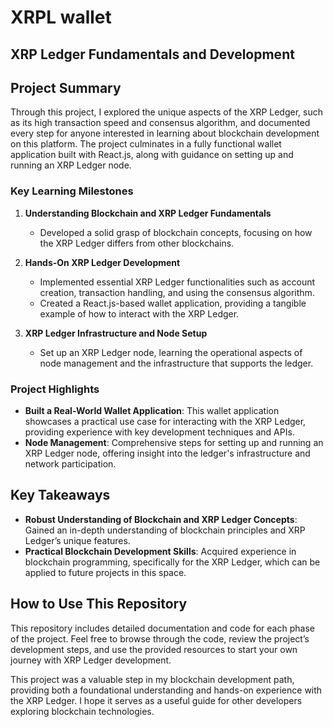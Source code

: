 # XRPL wallet 
## XRP Ledger Fundamentals and Development

## Project Summary

Through this project, I explored the unique aspects of the XRP Ledger, such as its high transaction speed and consensus algorithm, and documented every step for anyone interested in learning about blockchain development on this platform. The project culminates in a fully functional wallet application built with React.js, along with guidance on setting up and running an XRP Ledger node.

### Key Learning Milestones

1. **Understanding Blockchain and XRP Ledger Fundamentals**  
   - Developed a solid grasp of blockchain concepts, focusing on how the XRP Ledger differs from other blockchains.

2. **Hands-On XRP Ledger Development**  
   - Implemented essential XRP Ledger functionalities such as account creation, transaction handling, and using the consensus algorithm.
   - Created a React.js-based wallet application, providing a tangible example of how to interact with the XRP Ledger.

3. **XRP Ledger Infrastructure and Node Setup**  
   - Set up an XRP Ledger node, learning the operational aspects of node management and the infrastructure that supports the ledger.

### Project Highlights

- **Built a Real-World Wallet Application**: This wallet application showcases a practical use case for interacting with the XRP Ledger, providing experience with key development techniques and APIs.
- **Node Management**: Comprehensive steps for setting up and running an XRP Ledger node, offering insight into the ledger's infrastructure and network participation.

## Key Takeaways

- **Robust Understanding of Blockchain and XRP Ledger Concepts**: Gained an in-depth understanding of blockchain principles and XRP Ledger’s unique features.
- **Practical Blockchain Development Skills**: Acquired experience in blockchain programming, specifically for the XRP Ledger, which can be applied to future projects in this space.

## How to Use This Repository

This repository includes detailed documentation and code for each phase of the project. Feel free to browse through the code, review the project’s development steps, and use the provided resources to start your own journey with XRP Ledger development.

This project was a valuable step in my blockchain development path, providing both a foundational understanding and hands-on experience with the XRP Ledger. I hope it serves as a useful guide for other developers exploring blockchain technologies.





